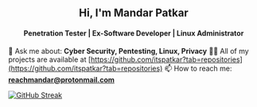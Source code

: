 
<h2 align="center">Hi, I'm Mandar Patkar</h2>
<h4 align="center">Penetration Tester | Ex-Software Developer | Linux Administrator</h4>

💬 Ask me about: **Cyber Security, Pentesting, Linux, Privacy**
👨‍💻 All of my projects are available at [https://github.com/itspatkar?tab=repositories](https://github.com/itspatkar?tab=repositories)
📫 How to reach me: **reachmandar@protonmail.com**

<a href="https://git.io/streak-stats"><img src="https://streak-stats.demolab.com?user=itspatkar&theme=dark&short_numbers=true" alt="GitHub Streak" /></a>
